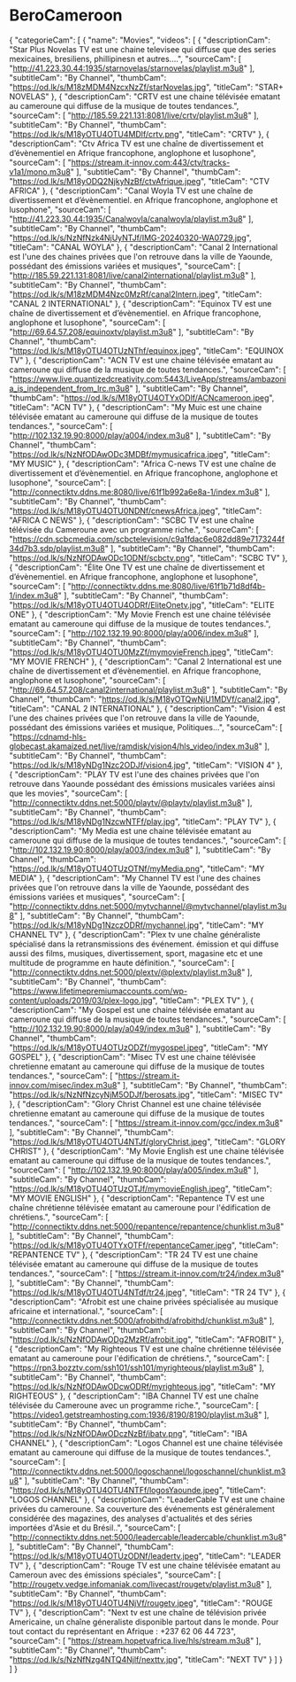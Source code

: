 # BeroCameroon
{
"categorieCam": [
{
"name": "Movies",
"videos": [
{
"descriptionCam": "Star Plus Novelas TV est une chaine televisee qui diffuse que des series mexicaines, bresiliens, phillipinesn et autres....",
"sourceCam": [
"http://41.223.30.44:1935/starnovelas/starnovelas/playlist.m3u8"
],
"subtitleCam": "By Channel",
"thumbCam": "https://od.lk/s/M18zMDM4NzcxNzZf/starNovelas.jpg",
"titleCam": "STAR+ NOVELAS"
},
{
"descriptionCam": "CRTV est une chaine télévisée ematant au cameroune qui diffuse de la musique de toutes tendances.",
"sourceCam": [
"http://185.59.221.131:8081/live/crtv/playlist.m3u8"
],
"subtitleCam": "By Channel",
"thumbCam": "https://od.lk/s/M18yOTU4OTU4MDlf/crtv.png",
"titleCam": "CRTV"
},
{
"descriptionCam": "Ctv Africa TV est une chaîne de divertissement et d’évènementiel en Afrique francophone, anglophone et lusophone",
"sourceCam": [
"https://stream.it-innov.com:443/ctv/tracks-v1a1/mono.m3u8"
],
"subtitleCam": "By Channel",
"thumbCam": "https://od.lk/s/M18yODQ2NjkyNzBf/ctvAfrique.jpeg",
"titleCam": "CTV AFRICA"
},
{
"descriptionCam": "Canal Woyla TV est une chaîne de divertissement et d’évènementiel. en Afrique francophone, anglophone et lusophone",
"sourceCam": [
"http://41.223.30.44:1935/Canalwoyla/canalwoyla/playlist.m3u8"
],
"subtitleCam": "By Channel",
"thumbCam": "https://od.lk/s/NzNfNzk4NjUyNTJf/IMG-20240320-WA0729.jpg",
"titleCam": "CANAL WOYLA"
},
{
"descriptionCam": "Canal 2 International est l'une des chaines privées que l'on retrouve dans la ville de Yaounde, possédant des émissions variées et musiques",
"sourceCam": [
"http://185.59.221.131:8081/live/canal2international/playlist.m3u8"
],
"subtitleCam": "By Channel",
"thumbCam": "https://od.lk/s/M18zMDM4Nzc0MzRf/canal2Intern.jpeg",
"titleCam": "CANAL 2 INTERNATIONAL"
},
{
"descriptionCam": "Equinox TV est une chaîne de divertissement et d’évènementiel. en Afrique francophone, anglophone et lusophone",
"sourceCam": [
"http://69.64.57.208/equinoxtv/playlist.m3u8"
],
"subtitleCam": "By Channel",
"thumbCam": "https://od.lk/s/M18yOTU4OTUzNThf/equinox.jpeg",
"titleCam": "EQUINOX TV"
},
{
"descriptionCam": "ACN TV est une chaine télévisée ematant au cameroune qui diffuse de la musique de toutes tendances.",
"sourceCam": [
"https://www.live.quantizedcreativity.com:5443/LiveApp/streams/ambazonia_is_independent_from_lrc.m3u8"
],
"subtitleCam": "By Channel",
"thumbCam": "https://od.lk/s/M18yOTU4OTYxODlf/ACNcameroon.jpeg",
"titleCam": "ACN TV"
},
{
"descriptionCam": "My Muic est une chaine télévisée ematant au cameroune qui diffuse de la musique de toutes tendances.",
"sourceCam": [
"http://102.132.19.90:8000/play/a004/index.m3u8"
],
"subtitleCam": "By Channel",
"thumbCam": "https://od.lk/s/NzNfODAwODc3MDBf/mymusicafrica.jpeg",
"titleCam": "MY MUSIC"
},
{
"descriptionCam": "Africa C-news TV est une chaîne de divertissement et d’évènementiel. en Afrique francophone, anglophone et lusophone",
"sourceCam": [
"http://connectiktv.ddns.me:8080/live/61f1b992a6e8a-1/index.m3u8"
],
"subtitleCam": "By Channel",
"thumbCam": "https://od.lk/s/M18yOTU4OTU0NDNf/cnewsAfrica.jpeg",
"titleCam": "AFRICA C NEWS"
},
{
"descriptionCam": "SCBC TV est une chaîne télévisée du Cameroune avec un programme riche.",
"sourceCam": [
"https://cdn.scbcmedia.com/scbctelevision/c9a1fdac6e082dd89e7173244f34d7b3.sdp/playlist.m3u8"
],
"subtitleCam": "By Channel",
"thumbCam": "https://od.lk/s/NzNfODAwODc1ODNf/scbctv.png",
"titleCam": "SCBC TV"
},
{
"descriptionCam": "Élite One TV est une chaîne de divertissement et d’évènementiel. en Afrique francophone, anglophone et lusophone",
"sourceCam": [
"http://connectiktv.ddns.me:8080/live/61f1b71d8df4b-1/index.m3u8"
],
"subtitleCam": "By Channel",
"thumbCam": "https://od.lk/s/M18yOTU4OTU4ODRf/EliteOnetv.jpg",
"titleCam": "ELITE ONE"
},
{
"descriptionCam": "My Movie French est une chaine télévisée ematant au cameroune qui diffuse de la musique de toutes tendances.",
"sourceCam": [
"http://102.132.19.90:8000/play/a006/index.m3u8"
],
"subtitleCam": "By Channel",
"thumbCam": "https://od.lk/s/M18yOTU4OTU0MzZf/mymovieFrench.jpeg",
"titleCam": "MY MOVIE FRENCH"
},
{
"descriptionCam": "Canal 2 International est une chaîne de divertissement et d’évènementiel. en Afrique francophone, anglophone et lusophone",
"sourceCam": [
"http://69.64.57.208/canal2international/playlist.m3u8"
],
"subtitleCam": "By Channel",
"thumbCam": "https://od.lk/s/M18yOTQwNjU1MDVf/canal2.jpg",
"titleCam": "CANAL 2 INTERNATIONAL"
},
{
"descriptionCam": "Vision 4 est l'une des chaines privées que l'on retrouve dans la ville de Yaounde, possédant des émissions variées et musique, Politiques...",
"sourceCam": [
"https://cdnamd-hls-globecast.akamaized.net/live/ramdisk/vision4/hls_video/index.m3u8"
],
"subtitleCam": "By Channel",
"thumbCam": "https://od.lk/s/M18yNDg1Nzc2ODJf/vision4.jpg",
"titleCam": "VISION 4"
},
{
"descriptionCam": "PLAY TV est l'une des chaines privées que l'on retrouve dans Yaounde possédant des émissions musicales variées ainsi que les movies",
"sourceCam": [
"http://connectiktv.ddns.net:5000/playtv/@playtv/playlist.m3u8"
],
"subtitleCam": "By Channel",
"thumbCam": "https://od.lk/s/M18yNDg1NzcwNTFf/play.jpg",
"titleCam": "PLAY TV"
},
{
"descriptionCam": "My Media est une chaine télévisée ematant au cameroune qui diffuse de la musique de toutes tendances.",
"sourceCam": [
"http://102.132.19.90:8000/play/a003/index.m3u8"
],
"subtitleCam": "By Channel",
"thumbCam": "https://od.lk/s/M18yOTU4OTUzOTNf/myMedia.png",
"titleCam": "MY MEDIA"
},
{
"descriptionCam": "My Channel TV est l'une des chaines privées que l'on retrouve dans la ville de Yaounde, possédant des émissions variées et musiques",
"sourceCam": [
"http://connectiktv.ddns.net:5000/mytvchannel/@mytvchannel/playlist.m3u8"
],
"subtitleCam": "By Channel",
"thumbCam": "https://od.lk/s/M18yNDg1NzczODRf/mychannel.jpg",
"titleCam": "MY CHANNEL TV"
},
{
"descriptionCam": "Plex tv une chaîne généraliste spécialisé dans la retransmissions des événement. émission et qui diffuse aussi des films, musiques, divertissement, sport, magasine etc et une multitude de programme en haute définition.",
"sourceCam": [
"http://connectiktv.ddns.net:5000/plextv/@plextv/playlist.m3u8"
],
"subtitleCam": "By Channel",
"thumbCam": "https://www.lifetimepremiumaccounts.com/wp-content/uploads/2019/03/plex-logo.jpg",
"titleCam": "PLEX TV"
},
{
"descriptionCam": "My Gospel est une chaine télévisée ematant au cameroune qui diffuse de la musique de toutes tendances.",
"sourceCam": [
"http://102.132.19.90:8000/play/a049/index.m3u8"
],
"subtitleCam": "By Channel",
"thumbCam": "https://od.lk/s/M18yOTU4OTUzODZf/mygospel.jpeg",
"titleCam": "MY GOSPEL"
},
{
"descriptionCam": "Misec TV est une chaine télévisée chretienne ematant au cameroune qui diffuse de la musique de toutes tendances.",
"sourceCam": [
"https://stream.it-innov.com/misec/index.m3u8"
],
"subtitleCam": "By Channel",
"thumbCam": "https://od.lk/s/NzNfNzcyNjM5ODJf/berosats.jpg",
"titleCam": "MISEC TV"
},
{
"descriptionCam": "Glory Christ Channel est une chaine télévisée chretienne ematant au cameroune qui diffuse de la musique de toutes tendances.",
"sourceCam": [
"https://stream.it-innov.com/gcc/index.m3u8"
],
"subtitleCam": "By Channel",
"thumbCam": "https://od.lk/s/M18yOTU4OTU4NTJf/gloryChrist.jpeg",
"titleCam": "GLORY CHRIST"
},
{
"descriptionCam": "My Movie English est une chaine télévisée ematant au cameroune qui diffuse de la musique de toutes tendances.",
"sourceCam": [
"http://102.132.19.90:8000/play/a005/index.m3u8"
],
"subtitleCam": "By Channel",
"thumbCam": "https://od.lk/s/M18yOTU4OTUzOTJf/mymovieEnglish.jpeg",
"titleCam": "MY MOVIE ENGLISH"
},
{
"descriptionCam": "Repantence TV est une chaîne chrétienne télévisée ematant au cameroune pour l'édification de chrétiens.",
"sourceCam": [
"http://connectiktv.ddns.net:5000/repantence/repantence/chunklist.m3u8"
],
"subtitleCam": "By Channel",
"thumbCam": "https://od.lk/s/M18yOTU4OTYxOTFf/repentanceCamer.jpeg",
"titleCam": "REPANTENCE TV"
},
{
"descriptionCam": "TR 24 TV est une chaine télévisée ematant au cameroune qui diffuse de la musique de toutes tendances.",
"sourceCam": [
"https://stream.it-innov.com/tr24/index.m3u8"
],
"subtitleCam": "By Channel",
"thumbCam": "https://od.lk/s/M18yOTU4OTU4NTdf/tr24.jpeg",
"titleCam": "TR 24 TV"
},
{
"descriptionCam": "Afrobit est une chaine privées spécialisée au musique africaine et international.",
"sourceCam": [
"http://connectiktv.ddns.net:5000/afrobithd/afrobithd/chunklist.m3u8"
],
"subtitleCam": "By Channel",
"thumbCam": "https://od.lk/s/NzNfODAwODg2MzRf/afrobit.jpg",
"titleCam": "AFROBIT"
},
{
"descriptionCam": "My Righteous TV est une chaîne chrétienne télévisée ematant au cameroune pour l'édification de chrétiens.",
"sourceCam": [
"https://rpn3.bozztv.com/ssh101/ssh101/myrighteous/playlist.m3u8"
],
"subtitleCam": "By Channel",
"thumbCam": "https://od.lk/s/NzNfODAwODcwODRf/myrighteous.jpg",
"titleCam": "MY RIGHTEOUS"
},
{
"descriptionCam": "IBA Channel TV est une chaîne télévisée du Cameroune avec un programme riche.",
"sourceCam": [
"https://video1.getstreamhosting.com:1936/8190/8190/playlist.m3u8"
],
"subtitleCam": "By Channel",
"thumbCam": "https://od.lk/s/NzNfODAwODczNzBf/ibatv.png",
"titleCam": "IBA CHANNEL"
},
{
"descriptionCam": "Logos Channel est une chaine télévisée ematant au cameroune qui diffuse de la musique de toutes tendances.",
"sourceCam": [
"http://connectiktv.ddns.net:5000/logoschannel/logoschannel/chunklist.m3u8"
],
"subtitleCam": "By Channel",
"thumbCam": "https://od.lk/s/M18yOTU4OTU4NTFf/logosYaounde.jpeg",
"titleCam": "LOGOS CHANNEL"
},
{
"descriptionCam": "LeaderCable TV est une chaine privées du cameroune. Sa couverture des événements est généralement considérée des magazines, des analyses d'actualités et des séries importées d'Asie et du Brésil..",
"sourceCam": [
"http://connectiktv.ddns.net:5000/leadercable/leadercable/chunklist.m3u8"
],
"subtitleCam": "By Channel",
"thumbCam": "https://od.lk/s/M18yOTU4OTUzODNf/leadertv.jpeg",
"titleCam": "LEADER TV"
},
{
"descriptionCam": "Rouge TV est une chaine télévisée ematant au Cameroun avec des émissions spéciales",
"sourceCam": [
"http://rougetv.vedge.infomaniak.com/livecast/rougetv/playlist.m3u8"
],
"subtitleCam": "By Channel",
"thumbCam": "https://od.lk/s/M18yOTU4OTU4NjVf/rougetv.jpeg",
"titleCam": "ROUGE TV"
},
{
"descriptionCam": "Next tv est une chaîne de télévision privée Americaine, un chaîne géneraliste disponible partout dans le monde. Pour tout contact du représentant en Afrique : +237 62 06 44 723",
"sourceCam": [
"https://stream.hopetvafrica.live/hls/stream.m3u8"
],
"subtitleCam": "By Channel",
"thumbCam": "https://od.lk/s/NzNfNzg4NTQ4Njlf/nexttv.jpg",
"titleCam": "NEXT TV"
}
]
}
]
}
